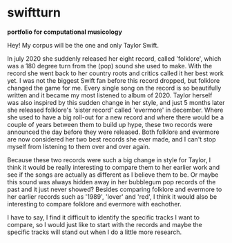 # swiftturn
<b>portfolio for computational musicology</b>

Hey! My corpus will be the one and only Taylor Swift. 

In july 2020 she suddenly released her eight record, called 'folklore', which was a 180 degree turn from the (pop) sound she used to make. With the record she went back to her country roots and critics called it her best work yet. I was not the biggest Swift fan before this record dropped, but folklore changed the game for me. Every single song on the record is so beautifully written and it became my most listened to album of 2020. Taylor herself was also inspired by this sudden change in her style, and just 5 months later she released folklore's 'sister record' called 'evermore' in december. Where she used to have a big roll-out for a new record and where there would be a couple of years between them to build up hype, these two records were announced the day before they were released. Both folklore and evermore are now considered her two best records she ever made, and I can't stop myself from listening to them over and over again. 

Because these two records were such a big change in style for Taylor, I think it would be really interesting to compare them to her earlier work and see if the songs are actually as different as I believe them to be. Or maybe this sound was always hidden away in her bubblegum pop records of the past and it just never showed? Besides comparing folklore and evermore to her earlier records such as '1989', 'lover' and 'red', I think it would also be interesting to compare folklore and evermore with eachother. 

I have to say, I find it difficult to identify the specific tracks I want to compare, so I would just like to start with the records and maybe the specific tracks will stand out when I do a little more research.


